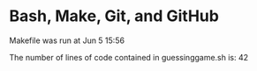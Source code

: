 # Bash, Make, Git, and GitHub

Makefile was run at
Jun  5 15:56

The number of lines of code contained in guessinggame.sh is:
42
